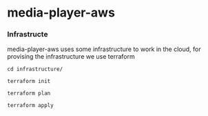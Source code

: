 # media-player-aws


### Infrastructe

media-player-aws uses some infrastructure to work in the cloud, for provising the infrastructure we use terraform

```
cd infrastructure/

terraform init

terraform plan

terraform apply
```
